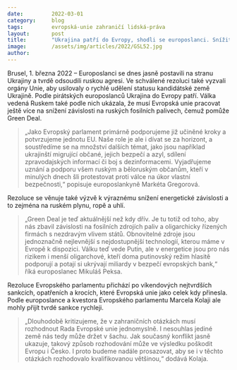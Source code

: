 ```yaml
---
date:         2022-03-01
category:     blog
tags:         evropská-unie zahraničí lidská-práva
layout:       post
title:        "Ukrajina patří do Evropy, shodli se europoslanci. Snížit závislost na Rusku pomůže Green Deal"
image:        /assets/img/articles/2022/GSL52.jpg
author:       
---
```


Brusel, 1. března 2022 – Europoslanci se dnes jasně postavili na stranu Ukrajiny a tvrdě odsoudili ruskou agresi. Ve schválené rezoluci také vyzvali orgány Unie, aby usilovaly o rychlé udělení statusu kandidátské země Ukrajině. Podle pirátských europoslanců Ukrajina do Evropy patří. Válka vedená Ruskem také podle nich ukázala, že musí Evropská unie pracovat ještě více na snížení závislosti na ruských fosilních palivech, čemuž pomůže Green Deal.

> „Jako Evropský parlament primárně podporujeme již učiněné kroky a potvrzujeme jednotu EU. Naše role je ale i dívat se za horizont, a soustředíme se na množství dalších témat, jako jsou například ukrajinští migrující občané, jejich bezpečí a azyl, sdílení zpravodajských informací či boj s dezinformacemi. Vyjadřujeme uznání a podporu všem ruským a běloruským občanům, kteří v minulých dnech šli protestovat proti válce na úkor vlastní bezpečnosti,“ popisuje europoslankyně Markéta Gregorová.

Rezoluce se věnuje také výzvě k výraznému snížení energetické závislosti a to zejména na ruském plynu, ropě a uhlí. 

> „Green Deal je teď aktuálnější než kdy dřív. Je tu totiž od toho, aby nás zbavil závislosti na fosilních zdrojích paliv a oligarchicky řízených firmách s nezdravým vlivem států. Obnovitelné zdroje jsou jednoznačně nejlevnější s nejdostupnější technologií, kterou máme v Evropě k dispozici. Válku teď vede Putin, ale v energetice jsou pro nás rizikem i menší oligarchové, kteří doma putinovský režim hlasitě podporují a potají si ukrývají miliardy v bezpečí evropských bank,“ říká europoslanec Mikuláš Peksa.

Rezoluce Evropského parlamentu přichází po víkendových nejtvrdších sankcích, opatřeních a krocích, které Evropská unie jako celek kdy přinesla. Podle europoslance a kvestora Evropského parlamentu Marcela Kolaji ale mohly přijít tvrdé sankce rychleji. 

> „Dlouhodobě kritizujeme, že v zahraničních otázkách musí rozhodnout Rada Evropské unie jednomyslně. I nesouhlas jediné země nás tedy může držet v šachu. Jak současný konflikt jasně ukazuje, takový způsob rozhodování může ve výsledku poškodit Evropu i Česko. I proto budeme nadále prosazovat, aby se i v těchto otázkách rozhodovalo kvalifikovanou většinou,“ dodává Kolaja.

 
